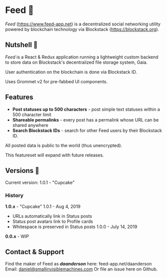 # Feed 🌱
*Feed* (https://www.feed-app.net) is a decentralized social networking utility powered by blockchain technology via Blockstack (https://blockstack.org).

## Nutshell 🌰
*Feed* is a React & Redux application running a lightweight custom backend to store data on Blockstack's decentralized file storage system, Gaia.

User authentication on the blockchain is done via Blockstack ID.

Uses Grommet v2 for pre-fabbed UI components.

## Features
- **Post statuses up to 500 characters** - post simple text statuses within a 500 character limit
- **Shareable permalinks** - every post has a permalink whose URL can be shared anywhere
- **Search Blockstack IDs** - search for other Feed users by their Blockstack ID.

All posted data is public to the world (thus unencrypted).

This featureset will expand with future releases.

## Versions 📜
Current version: 1.0.1 - "Cupcake"

### History
**1.0.x** - "Cupcake"
1.0.1 - Aug 4, 2019
  - URLs automatically link in Status posts
  - Status post avatars link to Profile cards
  - Whitespace is preserved in Status posts
1.0.0 - July 14, 2019

**0.0.x** - WIP

## Contact & Support
Find the maker of Feed as ***daanderson*** here: feed-app.net/daanderson
Email: daniel@smallinvisiblemachines.com
Or file an issue here on Github.